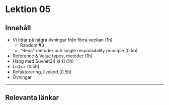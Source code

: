 # Lektion 05

## Innehåll

* Vi tittar på några övningar från förra veckan (1h)
    * Random #3
    * "Rena" metoder och single responsibility principle (0.5h)
* Reference & Value types, metoder (1h)
* Häng med Suvnet24 kl 11 (1h)
* List<> (0.5h)
* Refaktorering, livekod (0.5h)
* Övningar

---

## Relevanta länkar
